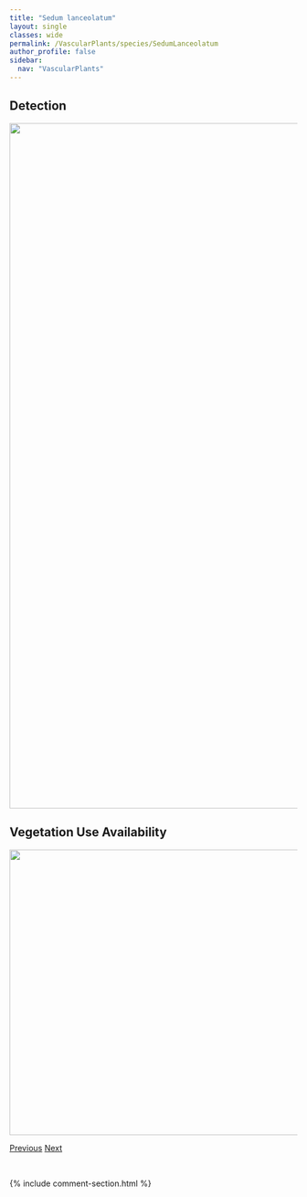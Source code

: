 ```yaml
---
title: "Sedum lanceolatum"
layout: single
classes: wide
permalink: /VascularPlants/species/SedumLanceolatum
author_profile: false
sidebar:
  nav: "VascularPlants"
---
```


<h2>Detection</h2>

<a href="https://drive.google.com/uc?export=view&id=1HK-cviMH8HyLH_PaxHQq7RyNGYUu48jo">
<img src="https://drive.google.com/uc?export=view&id=1HK-cviMH8HyLH_PaxHQq7RyNGYUu48jo" height = "1200" width = "800">
</a>


<h2>Vegetation Use Availability</h2>

<a href="https://drive.google.com/uc?export=view&id=1QFLhGIgybZkyy_QET2IOcv_UFNqKgv2Q">
<img src="https://drive.google.com/uc?export=view&id=1QFLhGIgybZkyy_QET2IOcv_UFNqKgv2Q" height = "500" width = "1000">
</a>


<a href="/DevelopmentWebsite/VascularPlants/species/SedumKamtschaticum" class="pagination--pager" title="Sedum kamtschaticum">Previous</a> <a href="/DevelopmentWebsite/VascularPlants/species/Selaginella" class="pagination--pager" title="Selaginella">Next</a>

<p>&nbsp;</p>

{% include comment-section.html %}
